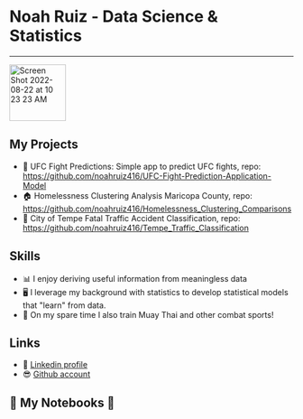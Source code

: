 # Noah Ruiz - Data Science & Statistics 

---

<img width="100" alt="Screen Shot 2022-08-22 at 10 23 23 AM" src="https://user-images.githubusercontent.com/88412646/185981902-80aee596-04e0-47b0-b342-0e55abbf3479.png">

## My Projects

- :boxing_glove: UFC Fight Predictions: Simple app to predict UFC fights, repo: https://github.com/noahruiz416/UFC-Fight-Prediction-Application-Model
- :house: Homelessness Clustering Analysis Maricopa County, repo: https://github.com/noahruiz416/Homelessness_Clustering_Comparisons
- :car: City of Tempe Fatal Traffic Accident Classification, repo: https://github.com/noahruiz416/Tempe_Traffic_Classification

## Skills

- :bar_chart:  I enjoy deriving useful information from meaningless data
- :desktop_computer: I leverage my background with statistics to develop statistical models that "learn" from data.
- :boxing_glove: On my spare time I also train Muay Thai and other combat sports!

## Links

- :office: [Linkedin profile](https://www.linkedin.com/in/noahruiz416/)
- :sunglasses: [Github account](https://github.com/noahruiz416)

## :notebook: My Notebooks :notebook:
